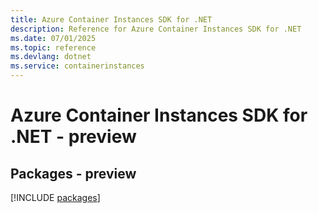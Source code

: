 ```yaml
---
title: Azure Container Instances SDK for .NET
description: Reference for Azure Container Instances SDK for .NET
ms.date: 07/01/2025
ms.topic: reference
ms.devlang: dotnet
ms.service: containerinstances
---
```

# Azure Container Instances SDK for .NET - preview
## Packages - preview
[!INCLUDE [packages](container-instances-index.md)]